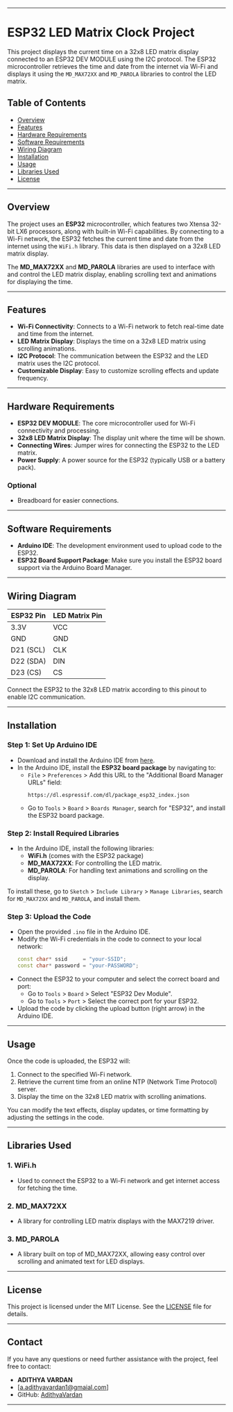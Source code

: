 

---

# **ESP32 LED Matrix Clock Project**

This project displays the current time on a 32x8 LED matrix display connected to an ESP32 DEV MODULE using the I2C protocol. The ESP32 microcontroller retrieves the time and date from the internet via Wi-Fi and displays it using the `MD_MAX72XX` and `MD_PAROLA` libraries to control the LED matrix.

## **Table of Contents**
- [Overview](#overview)
- [Features](#features)
- [Hardware Requirements](#hardware-requirements)
- [Software Requirements](#software-requirements)
- [Wiring Diagram](#wiring-diagram)
- [Installation](#installation)
- [Usage](#usage)
- [Libraries Used](#libraries-used)
- [License](#license)

---

## **Overview**

The project uses an **ESP32** microcontroller, which features two Xtensa 32-bit LX6 processors, along with built-in Wi-Fi capabilities. By connecting to a Wi-Fi network, the ESP32 fetches the current time and date from the internet using the `WiFi.h` library. This data is then displayed on a 32x8 LED matrix display.

The **MD_MAX72XX** and **MD_PAROLA** libraries are used to interface with and control the LED matrix display, enabling scrolling text and animations for displaying the time.

---

## **Features**

- **Wi-Fi Connectivity**: Connects to a Wi-Fi network to fetch real-time date and time from the internet.
- **LED Matrix Display**: Displays the time on a 32x8 LED matrix using scrolling animations.
- **I2C Protocol**: The communication between the ESP32 and the LED matrix uses the I2C protocol.
- **Customizable Display**: Easy to customize scrolling effects and update frequency.

---

## **Hardware Requirements**

- **ESP32 DEV MODULE**: The core microcontroller used for Wi-Fi connectivity and processing.
- **32x8 LED Matrix Display**: The display unit where the time will be shown.
- **Connecting Wires**: Jumper wires for connecting the ESP32 to the LED matrix.
- **Power Supply**: A power source for the ESP32 (typically USB or a battery pack).

### **Optional**
- Breadboard for easier connections.

---

## **Software Requirements**

- **Arduino IDE**: The development environment used to upload code to the ESP32.
- **ESP32 Board Support Package**: Make sure you install the ESP32 board support via the Arduino Board Manager.
  
---

## **Wiring Diagram**

| ESP32 Pin | LED Matrix Pin |
|-----------|----------------|
| 3.3V      | VCC            |
| GND       | GND            |
| D21 (SCL) | CLK            |
| D22 (SDA) | DIN            |
| D23 (CS)  | CS             |

Connect the ESP32 to the 32x8 LED matrix according to this pinout to enable I2C communication.

---

## **Installation**

### **Step 1: Set Up Arduino IDE**
- Download and install the Arduino IDE from [here](https://www.arduino.cc/en/software).
- In the Arduino IDE, install the **ESP32 board package** by navigating to:
  - `File` > `Preferences` > Add this URL to the "Additional Board Manager URLs" field:
    ```
    https://dl.espressif.com/dl/package_esp32_index.json
    ```
  - Go to `Tools` > `Board` > `Boards Manager`, search for "ESP32", and install the ESP32 board package.

### **Step 2: Install Required Libraries**
- In the Arduino IDE, install the following libraries:
  - **WiFi.h** (comes with the ESP32 package)
  - **MD_MAX72XX**: For controlling the LED matrix.
  - **MD_PAROLA**: For handling text animations and scrolling on the display.

To install these, go to `Sketch` > `Include Library` > `Manage Libraries`, search for `MD_MAX72XX` and `MD_PAROLA`, and install them.

### **Step 3: Upload the Code**
- Open the provided `.ino` file in the Arduino IDE.
- Modify the Wi-Fi credentials in the code to connect to your local network:
  ```cpp
  const char* ssid     = "your-SSID";
  const char* password = "your-PASSWORD";
  ```
- Connect the ESP32 to your computer and select the correct board and port:
  - Go to `Tools` > `Board` > Select "ESP32 Dev Module".
  - Go to `Tools` > `Port` > Select the correct port for your ESP32.
- Upload the code by clicking the upload button (right arrow) in the Arduino IDE.

---

## **Usage**

Once the code is uploaded, the ESP32 will:
1. Connect to the specified Wi-Fi network.
2. Retrieve the current time from an online NTP (Network Time Protocol) server.
3. Display the time on the 32x8 LED matrix with scrolling animations.

You can modify the text effects, display updates, or time formatting by adjusting the settings in the code.

---

## **Libraries Used**

### 1. **WiFi.h**
   - Used to connect the ESP32 to a Wi-Fi network and get internet access for fetching the time.
   
### 2. **MD_MAX72XX**
   - A library for controlling LED matrix displays with the MAX7219 driver.
   
### 3. **MD_PAROLA**
   - A library built on top of MD_MAX72XX, allowing easy control over scrolling and animated text for LED displays.

---

## **License**

This project is licensed under the MIT License. See the [LICENSE](LICENSE) file for details.

---

## **Contact**

If you have any questions or need further assistance with the project, feel free to contact:

- **ADITHYA VARDAN**
- [a.adithyavardan1@gmaial.com]
- GitHub: [AdithyaVardan](https://github.com/AdithyaVardan)

---


